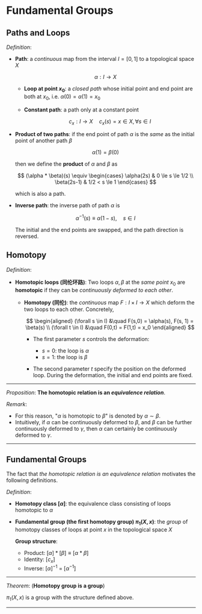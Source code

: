 # Fundamental Groups

## Paths and Loops

*Definition*:

- **Path**: a *continuous* map from the interval $I = [0,1]$ to a topological space $X$
    
    $$ \alpha: I \to X $$

    - **Loop at point $x_0$**: a *closed path* whose initial point and end point are both at $x_0$, i.e. $\alpha(0) = \alpha(1) = x_0$ 
    
    - **Constant path**: a path only at a constant point

        $$
        c_x: I \to X \quad c_x(s) = x \in X, \forall s \in I
        $$
    
- **Product of two paths**: if the end point of path $\alpha$ is the *same* as the initial point of another path $\beta$
 
    $$ \alpha(1) = \beta(0) $$
    
    then we define the **product** of $\alpha$ and $\beta$ as
    
    $$
    (\alpha * \beta)(s) \equiv
    \begin{cases}
        \alpha(2s)  & 0 \le s \le 1/2 \\
        \beta(2s-1) & 1/2 < s \le 1
    \end{cases}
    $$

    which is also a path.

- **Inverse path**: the inverse path of path $\alpha$ is 

    $$
    \alpha^{-1}(s) \equiv \alpha(1-s), \quad s \in I
    $$

    The initial and the end points are swapped, and the path direction is reversed. 

## Homotopy

*Definition*:

- **Homotopic loops (同伦环路)**: Two loops $\alpha, \beta$ at the *same point* $x_0$ are **homotopic** if they can be *continuously deformed to each other*.

    - **Homotopy (同伦)**: the *continuous* map $F: I \times I \to X$ which deform the two loops to each other. Concretely, 

        $$
        \begin{aligned}
            (\forall s \in I) &\quad F(s,0) = \alpha(s), F(s, 1) = \beta(s) \\
            (\forall t \in I) &\quad F(0,t) = F(1,t) = x_0
        \end{aligned}
        $$

        - The first parameter $s$ controls the deformation:
            - $s = 0$: the loop is $\alpha$
            - $s = 1$: the loop is $\beta$

        - The second parameter $t$ specify the position on the deformed loop. During the deformation, the initial and end points are fixed. 

----

*Proposition*: **The homotopic relation is an *equivalence relation***.  
    
*Remark*: 
- For this reason, "$\alpha$ is homotopic to $\beta$" is denoted by $\alpha \sim \beta$. 
- Intuitively, if $\alpha$ can be continuously deformed to $\beta$, and $\beta$ can be further continuously deformed to $\gamma$, then $\alpha$ can certainly be continuously deformed to $\gamma$. 

----

## Fundamental Groups

The fact that *the homotopic relation is an equivalence relation* motivates the following definitions.

*Definition*:

- **Homotopy class $[\alpha]$**: the equivalence class consisting of loops homotopic to $\alpha$

- **Fundamental group (the first homotopy group) $\pi_1(X,x)$**: the *group* of homotopy classes of loops at point $x$ in the topological space $X$
    
    **Group structure**:

    - Product: $[\alpha] * [\beta] \equiv [\alpha * \beta]$
    - Identity: $[c_x]$
    - Inverse: $[\alpha]^{-1}$ = $[\alpha^{-1}]$

----

*Theorem*: (**Homotopy group is a group**)

$\pi_1(X,x)$ is a group with the structure defined above.

----